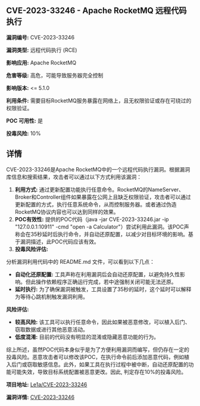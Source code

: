 ## CVE-2023-33246 - Apache RocketMQ 远程代码执行

**漏洞编号:** CVE-2023-33246

**漏洞类型:** 远程代码执行 (RCE)

**影响应用:** Apache RocketMQ

**危害等级:** 高危，可能导致服务器完全控制

**影响版本:** <= 5.1.0

**利用条件:** 需要目标RocketMQ服务暴露在网络上，且无权限验证或存在可绕过的权限验证。

**POC 可用性:** 是

**投毒风险:** 10%

## 详情

CVE-2023-33246是Apache RocketMQ中的一个远程代码执行漏洞。根据漏洞库信息和搜索结果，攻击者可以通过以下方式利用该漏洞：

1.  **利用方式:**  通过更新配置功能执行任意命令。RocketMQ的NameServer、Broker和Controller组件如果暴露在公网上且缺乏权限验证，攻击者可以通过更新配置的方式，执行任意系统命令，从而控制服务器。或者通过伪造RocketMQ协议内容也可以达到同样的效果。
2.  **POC有效性:**  提供的POC代码（java -jar CVE-2023-33246.jar -ip \"127.0.0.1:10911\" -cmd \"open -a Calculator\"）尝试利用此漏洞。该POC声称会在35秒延时后执行命令，并自动还原配置，以减少对目标环境的影响。基于漏洞描述，此POC代码应该有效。
3. **投毒风险评估:**

分析漏洞利用代码中的 README.md 文件，可以看到以下几点：

*   **自动化还原配置:** 工具声称在利用漏洞后会自动还原配置，以避免持久性影响。但此操作依赖程序正确运行完成，若中途强制关闭可能无法还原。
*   **延时执行:** 为了确保漏洞被触发，工具设置了35秒的延时，这个延时可以解释为等待心跳机制触发漏洞利用。

**风险评估:**

*   **较高风险:**  该工具可以执行任意命令，因此如果被恶意修改，可以植入后门、窃取数据或进行其他恶意活动。
*   **低度混淆:**  目前的代码没有明显的混淆或隐藏恶意功能的行为。

综上所述，虽然POC代码本身似乎是为了方便利用漏洞而编写，但仍存在一定的投毒风险。恶意攻击者可以修改该POC，在执行命令前后添加恶意代码，例如植入后门或窃取敏感信息。此外，如果工具在执行过程中被中断，自动还原配置的功能可能失效，导致目标系统配置被恶意更改。因此, 判定存在10%的投毒风险。

**项目地址:** [Le1a/CVE-2023-33246](https://github.com/Le1a/CVE-2023-33246)

**漏洞详情:** [CVE-2023-33246](https://nvd.nist.gov/vuln/detail/CVE-2023-33246)
